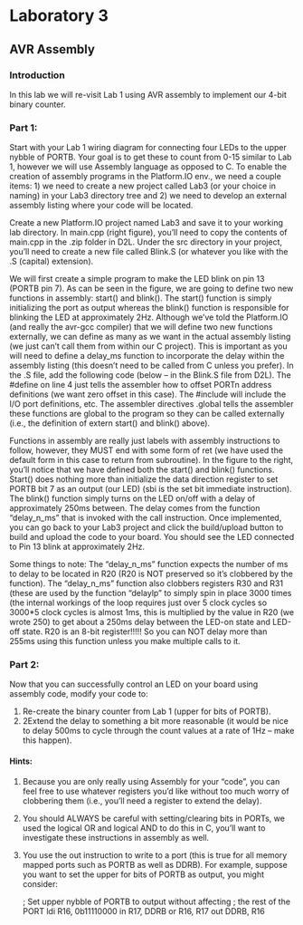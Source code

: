 # Laboratory 3

## AVR Assembly

### Introduction
In this lab we will re-visit Lab 1 using AVR assembly to implement our 4-bit binary counter.

### Part 1:
Start with your Lab 1 wiring diagram for connecting four LEDs to the upper nybble of PORTB. Your goal is to get these to count from 0-15 similar to Lab 1, however we will use Assembly language as opposed to C. To enable the creation of assembly programs in the Platform.IO env., we need a couple items: 1) we need to create a new project called Lab3 (or your choice in naming) in your Lab3 directory tree and 2) we need to develop an external assembly listing where your code will be located.

Create a new Platform.IO project named Lab3 and save it to your working lab directory. In main.cpp (right figure), you’ll need to copy the contents of main.cpp in the .zip folder in D2L. Under the src directory in your project, you’ll need to create a new file called Blink.S (or whatever you like with the .S (capital) extension).

We will first create a simple program to make the LED blink on pin 13 (PORTB pin 7). As can be seen in the figure, we are going to define two new functions in assembly: start() and blink(). The start() function is simply initializing the port as output whereas the blink() function is responsible for blinking the LED at approximately 2Hz. Although we’ve told the Platform.IO (and really the avr-gcc compiler) that we will define two new functions externally, we can define as many as we want in the actual assembly listing (we just can’t call them from within our C project). This is important as you will need to define a delay_ms function to incorporate the delay within the assembly listing (this doesn’t need to be called from C unless you prefer). In the .S file, add the following code (below – in the Blink.S file from D2L). The #define on line 4 just tells the assembler how to offset PORTn address definitions (we want zero offset in this case). The #include will include the I/O port definitions, etc. The assembler directives .global tells the assembler these functions are global to the program so they can be called externally (i.e., the definition of extern start() and blink() above).

Functions in assembly are really just labels with assembly instructions to follow, however, they MUST end with some form of ret (we have used the default form in this case to return from subroutine). In the figure to the right, you’ll notice that we have defined both the start() and blink() functions. Start() does nothing more than initialize the data direction register to set PORTB bit 7 as an output (our LED) (sbi is the set bit immediate instruction). The blink() function simply turns on the LED on/off with a delay of approximately 250ms between. The delay comes from the function “delay_n_ms” that is invoked with the call instruction. Once implemented, you can go back to your Lab3 project and click the build/upload button to build and upload the code to your board. You should see the LED connected to Pin 13 blink at approximately 2Hz. 

Some things to note: The “delay_n_ms” function expects the number of ms to delay to be located in R20 (R20 is NOT preserved so it’s clobbered by the function). The “delay_n_ms” function also clobbers registers R30 and R31 (these are used by the function  “delaylp” to simply spin in place 3000 times (the internal workings of the loop requires just over 5 clock cycles so 3000*5 clock cycles is almost 1ms, this is multiplied by the value in R20 (we wrote 250) to get about a 250ms delay between the LED-on state and LED-off state. R20 is an 8-bit register!!!!! So you can NOT delay more than 255ms using this function unless you make multiple calls to it.

### Part 2:
Now that you can successfully control an LED on your board using assembly code, modify your code to:
1. Re-create the binary counter from Lab 1 (upper for bits of PORTB).
2. 2Extend the delay to something a bit more reasonable (it would be nice to delay 500ms to cycle through the count values at a rate of 1Hz – make this happen).

#### Hints:
1. Because you are only really using Assembly for your “code”, you can feel free to use whatever registers you’d like without too much worry of clobbering them (i.e., you’ll need a register to extend the delay).
2. You should ALWAYS be careful with setting/clearing bits in PORTs, we used the logical OR and logical AND to do this in C, you’ll want to investigate these instructions in assembly as well.
3. You use the out instruction to write to a port (this is true for all memory mapped ports such as PORTB as well as DDRB). For example, suppose you want to set the upper for bits of PORTB as output, you might consider:

    ; Set upper nybble of PORTB to output without affecting
    ; the rest of the PORT
    ldi R16, 0b11110000
    in R17, DDRB
    or R16, R17
    out DDRB, R16